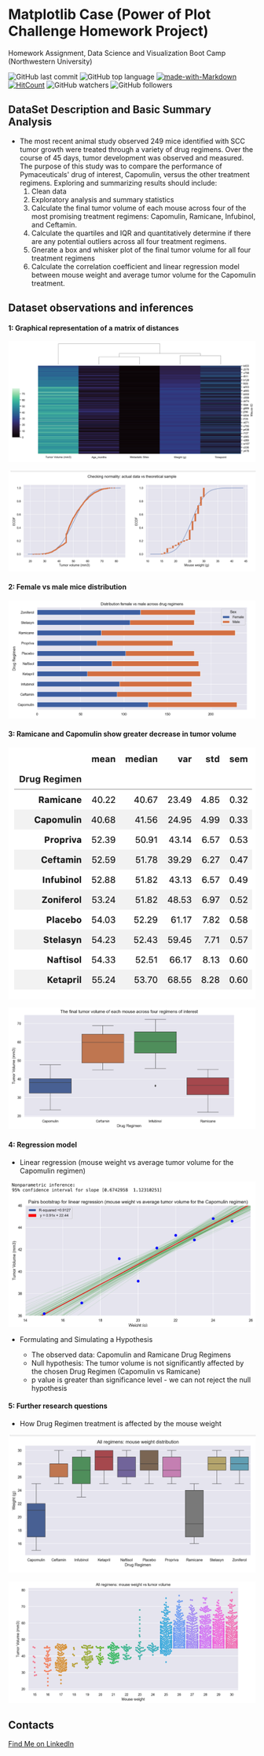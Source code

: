 # Matplotlib Case (Power of Plot Challenge Homework Project)

Homework Assignment, Data Science and Visualization Boot Camp (Northwestern University)

![GitHub last commit](https://img.shields.io/github/last-commit/OlegRyzhkov2020/matplotlib-challenge)
![GitHub top language](https://img.shields.io/github/languages/top/OlegRyzhkov2020/matplotlib-challenge)
[![made-with-Markdown](https://img.shields.io/badge/Made%20with-Markdown-1f425f.svg)](http://commonmark.org)
[![HitCount](http://hits.dwyl.com/OlegRyzhkov2020/matplotlib-challenge.svg)](http://hits.dwyl.com/OlegRyzhkov2020/matplotlib-challenge)
![GitHub watchers](https://img.shields.io/github/watchers/OlegRyzhkov2020/matplotlib-challenge?label=Watch&style=social)
![GitHub followers](https://img.shields.io/github/followers/OlegRyzhkov2020?label=Follow&style=social)

## DataSet Description and Basic Summary Analysis

* The most recent animal study observed 249 mice identified with SCC tumor growth were treated through a variety of drug regimens. Over the course of 45 days, tumor development was observed and measured. The purpose of this study was to compare the performance of Pymaceuticals' drug of interest, Capomulin, versus the other treatment regimens. Exploring and summarizing results should include:
    1. Clean data
    2. Exploratory analysis and summary statistics
    3. Calculate the final tumor volume of each mouse across four of the most promising treatment regimens: Capomulin, Ramicane, Infubinol, and Ceftamin.
    4. Calculate the quartiles and IQR and quantitatively determine if there are any potential outliers across all four treatment regimens.
    5. Gnerate a box and whisker plot of the final tumor volume for all four treatment regimens
    6. Calculate the correlation coefficient and linear regression model between mouse weight and average tumor volume for the Capomulin treatment.

## Dataset observations and inferences

#### 1: Graphical representation of a matrix of distances

![dendrogram](images/dendrogram.png)

![ecdf_chart](images/ecdf.png)

#### 2: Female vs male mice distribution

![histogram](images/distribution.png)

#### 3: Ramicane and Capomulin show greater decrease in tumor volume

![Drug Regimen table](images/stat_table.png)

![Box plot](images/boxplot.png)

#### 4: Regression model
* Linear regression (mouse weight vs average tumor volume for the Capomulin regimen)

![Swamp plot](images/regression.png)

* Formulating and Simulating a Hypothesis

  - The observed data: Capomulin and Ramicane Drug Regimens
  - Null hypothesis: The tumor volume is not significantly affected by the chosen Drug Regimen (Capomulin vs Ramicane)
  - p value is greater than significance level - we can not reject the null hypothesis

#### 5: Further research questions
* How Drug Regimen treatment is affected by the mouse weight

![Swamp plot](images/weight_distribution.png)

![Swamp plot](images/swampplot.png)

## Contacts
[Find Me on
LinkedIn](https://www.linkedin.com/in/oleg-n-ryzhkov/)
